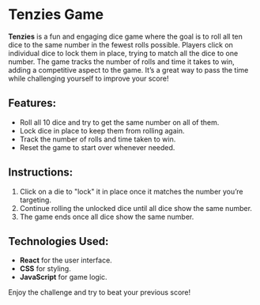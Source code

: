 # Tenzies Game

**Tenzies** is a fun and engaging dice game where the goal is to roll all ten dice to the same number in the fewest rolls possible. Players click on individual dice to lock them in place, trying to match all the dice to one number. The game tracks the number of rolls and time it takes to win, adding a competitive aspect to the game. It’s a great way to pass the time while challenging yourself to improve your score!

## Features:
- Roll all 10 dice and try to get the same number on all of them.
- Lock dice in place to keep them from rolling again.
- Track the number of rolls and time taken to win.
- Reset the game to start over whenever needed.

## Instructions:
1. Click on a die to "lock" it in place once it matches the number you’re targeting.
2. Continue rolling the unlocked dice until all dice show the same number.
3. The game ends once all dice show the same number.

## Technologies Used:
- **React** for the user interface.
- **CSS** for styling.
- **JavaScript** for game logic.

Enjoy the challenge and try to beat your previous score!

